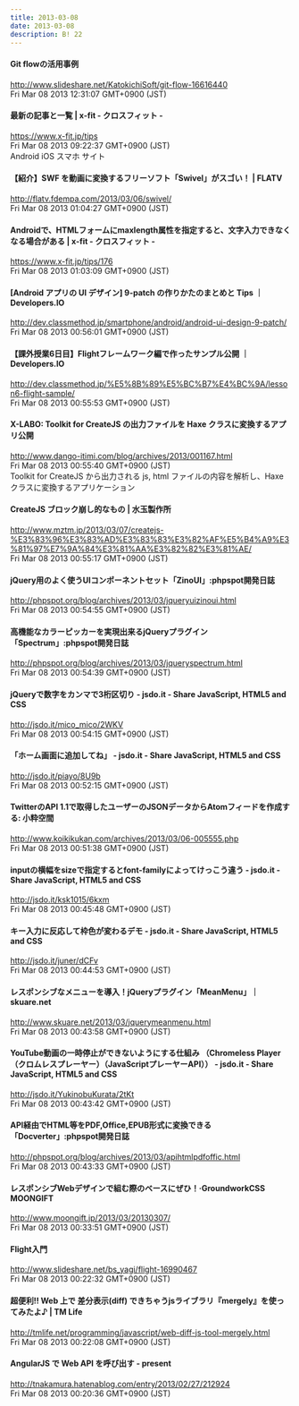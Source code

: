 ```yaml
---
title: 2013-03-08
date: 2013-03-08
description: B! 22
---
```


#### Git flowの活用事例
http://www.slideshare.net/KatokichiSoft/git-flow-16616440<br>
Fri Mar 08 2013 12:31:07 GMT+0900 (JST)<br>


#### 最新の記事と一覧 | x-fit - クロスフィット -
https://www.x-fit.jp/tips<br>
Fri Mar 08 2013 09:22:37 GMT+0900 (JST)<br>
Android iOS スマホ サイト


#### 【紹介】SWF を動画に変換するフリーソフト「Swivel」がスゴい！ | FLATV
http://flatv.fdempa.com/2013/03/06/swivel/<br>
Fri Mar 08 2013 01:04:27 GMT+0900 (JST)<br>


#### Androidで、HTMLフォームにmaxlength属性を指定すると、文字入力できなくなる場合がある | x-fit - クロスフィット -
https://www.x-fit.jp/tips/176<br>
Fri Mar 08 2013 01:03:09 GMT+0900 (JST)<br>


#### [Android アプリの UI デザイン] 9-patch の作りかたのまとめと Tips ｜ Developers.IO
http://dev.classmethod.jp/smartphone/android/android-ui-design-9-patch/<br>
Fri Mar 08 2013 00:56:01 GMT+0900 (JST)<br>


#### 【課外授業6日目】Flightフレームワーク編で作ったサンプル公開 ｜ Developers.IO
http://dev.classmethod.jp/%E5%8B%89%E5%BC%B7%E4%BC%9A/lesson6-flight-sample/<br>
Fri Mar 08 2013 00:55:53 GMT+0900 (JST)<br>


#### X-LABO: Toolkit for CreateJS の出力ファイルを Haxe クラスに変換するアプリ公開
http://www.dango-itimi.com/blog/archives/2013/001167.html<br>
Fri Mar 08 2013 00:55:40 GMT+0900 (JST)<br>
Toolkit for CreateJS から出力される js, html ファイルの内容を解析し、Haxe クラスに変換するアプリケーション


#### CreateJS ブロック崩し的なもの | 水玉製作所
http://www.mztm.jp/2013/03/07/createjs-%E3%83%96%E3%83%AD%E3%83%83%E3%82%AF%E5%B4%A9%E3%81%97%E7%9A%84%E3%81%AA%E3%82%82%E3%81%AE/<br>
Fri Mar 08 2013 00:55:17 GMT+0900 (JST)<br>


#### jQuery用のよく使うUIコンポーネントセット「ZinoUI」:phpspot開発日誌
http://phpspot.org/blog/archives/2013/03/jqueryuizinoui.html<br>
Fri Mar 08 2013 00:54:55 GMT+0900 (JST)<br>


#### 高機能なカラーピッカーを実現出来るjQueryプラグイン「Spectrum」:phpspot開発日誌
http://phpspot.org/blog/archives/2013/03/jqueryspectrum.html<br>
Fri Mar 08 2013 00:54:39 GMT+0900 (JST)<br>


#### jQueryで数字をカンマで3桁区切り - jsdo.it - Share JavaScript, HTML5 and CSS
http://jsdo.it/mico_mico/2WKV<br>
Fri Mar 08 2013 00:54:15 GMT+0900 (JST)<br>


####  「ホーム画面に追加してね」 - jsdo.it - Share JavaScript, HTML5 and CSS
http://jsdo.it/piayo/8U9b<br>
Fri Mar 08 2013 00:52:15 GMT+0900 (JST)<br>


#### TwitterのAPI 1.1で取得したユーザーのJSONデータからAtomフィードを作成する: 小粋空間
http://www.koikikukan.com/archives/2013/03/06-005555.php<br>
Fri Mar 08 2013 00:51:38 GMT+0900 (JST)<br>


#### inputの横幅をsizeで指定するとfont-familyによってけっこう違う - jsdo.it - Share JavaScript, HTML5 and CSS
http://jsdo.it/ksk1015/6kxm<br>
Fri Mar 08 2013 00:45:48 GMT+0900 (JST)<br>


#### キー入力に反応して枠色が変わるデモ - jsdo.it - Share JavaScript, HTML5 and CSS
http://jsdo.it/juner/dCFv<br>
Fri Mar 08 2013 00:44:53 GMT+0900 (JST)<br>


#### レスポンシブなメニューを導入！jQueryプラグイン「MeanMenu」｜skuare.net
http://www.skuare.net/2013/03/jquerymeanmenu.html<br>
Fri Mar 08 2013 00:43:58 GMT+0900 (JST)<br>


#### YouTube動画の一時停止ができないようにする仕組み （Chromeless Player（クロムレスプレーヤー）（JavaScriptプレーヤーAPI）） - jsdo.it - Share JavaScript, HTML5 and CSS
http://jsdo.it/YukinobuKurata/2tKt<br>
Fri Mar 08 2013 00:43:42 GMT+0900 (JST)<br>


#### API経由でHTML等をPDF,Office,EPUB形式に変換できる「Docverter」:phpspot開発日誌
http://phpspot.org/blog/archives/2013/03/apihtmlpdfoffic.html<br>
Fri Mar 08 2013 00:43:33 GMT+0900 (JST)<br>


#### レスポンシブWebデザインで組む際のベースにぜひ！·GroundworkCSS MOONGIFT
http://www.moongift.jp/2013/03/20130307/<br>
Fri Mar 08 2013 00:33:51 GMT+0900 (JST)<br>


#### Flight入門
http://www.slideshare.net/bs_yagi/flight-16990467<br>
Fri Mar 08 2013 00:22:32 GMT+0900 (JST)<br>


#### 超便利!! Web 上で 差分表示(diff) できちゃうjsライブラリ『mergely』を使ってみたよ♪ | TM Life
http://tmlife.net/programming/javascript/web-diff-js-tool-mergely.html<br>
Fri Mar 08 2013 00:22:08 GMT+0900 (JST)<br>


#### AngularJS で Web API を呼び出す - present
http://tnakamura.hatenablog.com/entry/2013/02/27/212924<br>
Fri Mar 08 2013 00:20:36 GMT+0900 (JST)<br>


